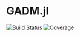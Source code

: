 # GADM.jl

[![Build Status](https://travis-ci.com/zerefwayne/GADM.jl.svg?branch=master)](https://travis-ci.com/zerefwayne/GADM.jl)
[![Coverage](https://codecov.io/gh/zerefwayne/GADM.jl/branch/master/graph/badge.svg)](https://codecov.io/gh/zerefwayne/GADM.jl)
